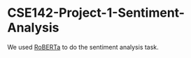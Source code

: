 # CSE142-Project-1-Sentiment-Analysis

We used [RoBERTa](https://arxiv.org/abs/1907.11692) to do the sentiment analysis task.
